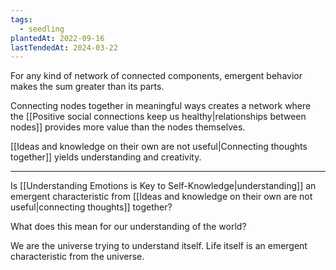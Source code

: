 ```yaml
---
tags:
  - seedling
plantedAt: 2022-09-16
lastTendedAt: 2024-03-22
---
```

For any kind of network of connected components, emergent behavior makes the sum greater than its parts.

Connecting nodes together in meaningful ways creates a network where the [[Positive social connections keep us healthy|relationships between nodes]] provides more value than the nodes themselves.

[[Ideas and knowledge on their own are not useful|Connecting thoughts together]] yields understanding and creativity.

---

Is [[Understanding Emotions is Key to Self-Knowledge|understanding]] an emergent characteristic from [[Ideas and knowledge on their own are not useful|connecting thoughts]] together?

What does this mean for our understanding of the world?

We are the universe trying to understand itself. Life itself is an emergent characteristic from the universe.